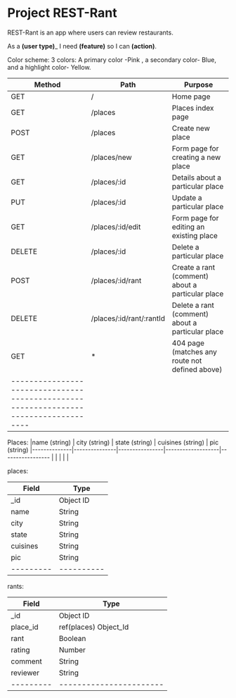 # Project REST-Rant

REST-Rant is an app where users can review restaurants.

As a ____(user type)_____ I need ____(feature)____ so I can ____(action)____.

Color scheme: 3 colors: A primary color -Pink , a secondary color- Blue, and a highlight color- Yellow.

|Method | Path                    | Purpose                                          |
|-------|-------------------------|------------------------------------------------- |
|GET    |  /                      | Home page                                        |
|GET    | /places                 | Places index page                                |
|POST   | /places                 | Create new place                                 |
|GET    |/places/new              | Form page for creating a new place               |
|GET    |/places/:id              | Details about a particular place                 |
|PUT    |/places/:id              | Update a particular place                        |
|GET    |/places/:id/edit         | Form page for editing an existing place          |
|DELETE |/places/:id              | Delete a particular place                        |
|POST   |/places/:id/rant         | Create a rant (comment) about a particular place |
|DELETE |/places/:id/rant/:rantId | Delete a rant (comment) about a particular place |
|GET    |  *                      | 404 page (matches any route not defined above)   |
|------------------------------------------------------------------------------------|

Places:
|name (string) | city (string) | state (string) | cuisines (string) | pic (string)
|--------------|---------------|----------------|-------------------|-----------------
|              |               |                |                   |

places:

Field	  |Type      |
|---------|----------|
_id	      |Object ID |
name	  |String    |
city	  |String    |
state	  |String    |
cuisines  |String    |
pic       |String	 |
|---------|----------|


rants:

Field	  |Type                   |
|---------|-----------------------|
_id	      |Object ID              |
place_id  |	ref(places) Object_Id |
rant	  |Boolean                |
rating    |	Number                |
comment	  |String                 |
reviewer  |String                 |
|---------|-----------------------|